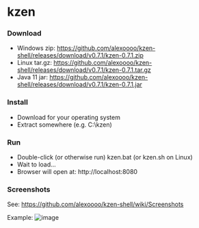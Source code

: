 # kzen

### Download
- Windows zip: https://github.com/alexoooo/kzen-shell/releases/download/v0.7.1/kzen-0.7.1.zip
- Linux tar.gz: https://github.com/alexoooo/kzen-shell/releases/download/v0.7.1/kzen-0.7.1.tar.gz
- Java 11 jar: https://github.com/alexoooo/kzen-shell/releases/download/v0.7.1/kzen-0.7.1.jar

### Install
- Download for your operating system
- Extract somewhere (e.g. C:\kzen)

### Run
- Double-click (or otherwise run) kzen.bat (or kzen.sh on Linux)
- Wait to load...
- Browser will open at: http://localhost:8080

### Screenshots
See: https://github.com/alexoooo/kzen-shell/wiki/Screenshots

Example:
![image](https://user-images.githubusercontent.com/4985552/56004939-dda86e00-5c9b-11e9-9b4c-7fc41d0d8cb1.png)
